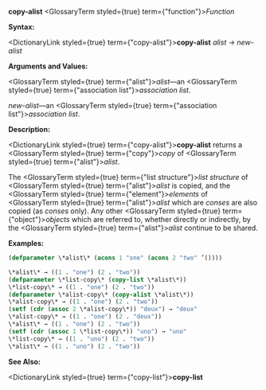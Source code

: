 **copy-alist** <GlossaryTerm styled={true} term={"function"}><i>Function</i></GlossaryTerm> 



**Syntax:** 



<DictionaryLink styled={true} term={"copy-alist"}><b>copy-alist</b></DictionaryLink> *alist → new-alist* 



**Arguments and Values:** 



<GlossaryTerm styled={true} term={"alist"}><i>alist</i></GlossaryTerm>—an <GlossaryTerm styled={true} term={"association list"}><i>association list</i></GlossaryTerm>. 



*new-alist*—an <GlossaryTerm styled={true} term={"association list"}><i>association list</i></GlossaryTerm>. 



**Description:** 



<DictionaryLink styled={true} term={"copy-alist"}><b>copy-alist</b></DictionaryLink> returns a <GlossaryTerm styled={true} term={"copy"}><i>copy</i></GlossaryTerm> of <GlossaryTerm styled={true} term={"alist"}><i>alist</i></GlossaryTerm>. 



The <GlossaryTerm styled={true} term={"list structure"}><i>list structure</i></GlossaryTerm> of <GlossaryTerm styled={true} term={"alist"}><i>alist</i></GlossaryTerm> is copied, and the <GlossaryTerm styled={true} term={"element"}><i>elements</i></GlossaryTerm> of <GlossaryTerm styled={true} term={"alist"}><i>alist</i></GlossaryTerm> which are *conses* are also copied (as *conses* only). Any other <GlossaryTerm styled={true} term={"object"}><i>objects</i></GlossaryTerm> which are referred to, whether directly or indirectly, by the <GlossaryTerm styled={true} term={"alist"}><i>alist</i></GlossaryTerm> continue to be shared. 



**Examples:**
```lisp
(defparameter \*alist\* (acons 1 "one" (acons 2 "two" ’()))) 

\*alist\* → ((1 . "one") (2 . "two")) 
(defparameter \*list-copy\* (copy-list \*alist\*)) 
\*list-copy\* → ((1 . "one") (2 . "two")) 
(defparameter \*alist-copy\* (copy-alist \*alist\*)) 
\*alist-copy\* → ((1 . "one") (2 . "two")) 
(setf (cdr (assoc 2 \*alist-copy\*)) "deux") → "deux" 
\*alist-copy\* → ((1 . "one") (2 . "deux")) 
\*alist\* → ((1 . "one") (2 . "two")) 
(setf (cdr (assoc 1 \*list-copy\*)) "uno") → "uno" 
\*list-copy\* → ((1 . "uno") (2 . "two")) 
\*alist\* → ((1 . "uno") (2 . "two")) 
```
**See Also:** 



<DictionaryLink styled={true} term={"copy-list"}><b>copy-list</b></DictionaryLink> 



